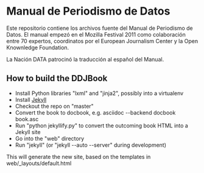 Manual de Periodismo de  Datos
==============================

Este repositorio contiene los archivos fuente del Manual de Periodismo de Datos. El manual empezó
en el Mozilla Festival 2011 como colaboración entre 70 expertos, coordinatos por el European Journalism Center
y la Open Knownledge Foundation.

La Nación DATA patrocinó la traducción al español del Manual.

How to build the DDJBook
------------------------

* Install Python libraries "lxml" and "jinja2", possibly into a virtualenv
* Install [Jekyll](https://github.com/mojombo/jekyll/)
* Checkout the repo on "master"
* Convert the book to docbook, e.g. asciidoc --backend docbook book.asc
* Run "python jekyllify.py" to convert the outcoming book HTML into a
Jekyll site
* Go into the "web" directory
* Run "jekyll" (or "jekyll --auto --server" during development)

This will generate the new site, based on the templates in
web/_layouts/default.html
